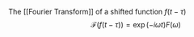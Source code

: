 The [[Fourier Transform]] of a shifted function $f(t - \tau)$
$$
\mathcal{F}(f(t-\tau)) = \exp(-i \omega t) F(\omega)
$$

